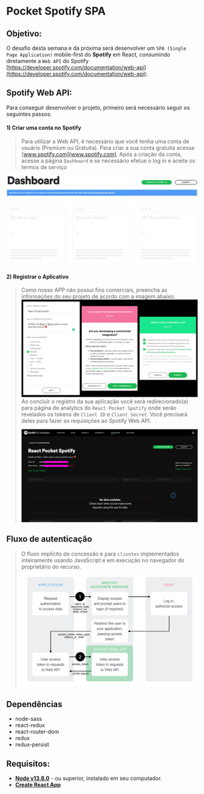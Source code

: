 # Pocket Spotify SPA

## Objetivo:
O desafio desta semana e da próxima será desenvolver um `SPA (Single Page Application)` mobile-first do **Spotify** em React, consumindo diretamente a `Web API` do Spotify [https://developer.spotify.com/documentation/web-api](https://developer.spotify.com/documentation/web-api):

## Spotify Web API:
Para conseguir desenvolver o projeto, primeiro será necessário seguir os seguintes passos:
#### 1) Criar uma conta no Spotify
> Para utilizar a Web API, é necessário que você tenha uma conta de usuário (Premium ou Gratuita).
> Para criar a sua conta gratuita acesse [www.spotify.com](www.spotify.com).
> Após a criação da conta, acesse a página `Dashboard` e se necessário efetue o log in e aceite os termos de serviço
>
![](docs/dashboard-screenshot.jpg)

#### 2) Registrar o Aplicativo
> Como nosso APP não possui fins comerciais, preencha as informações do seu projeto de acordo com a imagem abaixo:
![](docs/app-registration-flow.jpg)
> Ao concluir o registro da sua aplicação você será redirecionado(a) para página de analytics do `React Pocket Spotify` onde serão revelados os tokens de `Client ID` e `Client Secret`. Você precisará deles para fazer as requisições ao Spotify Web API.
>
>![](docs/app-account.jpg)

## Fluxo de autenticação
> O fluxo implícito de concessão é para `clientes` implementados inteiramente usando JavaScript e em execução no navegador do proprietário do recurso.
>![](docs/grant-flow.png)

## Dependências
* node-sass
* react-redux
* react-router-dom
* redux
* redux-persist

## Requisitos:
* **[Node v13.8.0](https://nodejs.org/en/)** - ou superior, instalado em seu computador.
* **[Create React App](https://github.com/facebook/create-react-app)**
